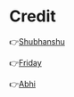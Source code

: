 # Credit

👉[Shubhanshu](https://t.me/Shubhanshutya)

👉[Friday](https://t.me/OpFriDa)

👉[Abhi](https://t.me/VEXERA_MUSICS)

